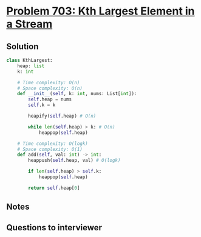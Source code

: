 # [Problem 703: Kth Largest Element in a Stream](https://leetcode.com/problems/kth-largest-element-in-a-stream/)

## Solution

```py
class KthLargest:
    heap: list
    k: int

    # Time complexity: O(n)
    # Space complexity: O(n)
    def __init__(self, k: int, nums: List[int]):
        self.heap = nums
        self.k = k

        heapify(self.heap) # O(n)

        while len(self.heap) > k: # O(n)
            heappop(self.heap)

    # Time complexity: O(logk)
    # Space complexity: O(1)
    def add(self, val: int) -> int:
        heappush(self.heap, val) # O(logk)

        if len(self.heap) > self.k:
            heappop(self.heap)

        return self.heap[0]
```

## Notes

## Questions to interviewer
